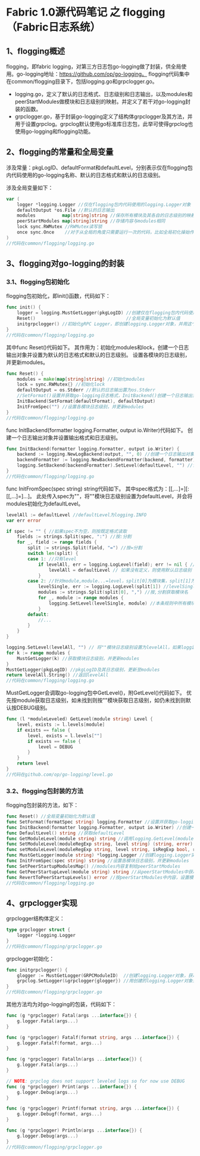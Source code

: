 # Fabric 1.0源代码笔记 之 flogging（Fabric日志系统）

## 1、flogging概述

flogging，即fabric logging，对第三方日志包go-logging做了封装，供全局使用。go-logging地址：https://github.com/op/go-logging。
flogging代码集中在common/flogging目录下，包括logging.go和grpclogger.go。

* logging.go，定义了默认的日志格式、日志级别和日志输出，以及modules和peerStartModules做模块和日志级别的映射。并定义了若干对go-logging封装的函数。
* grpclogger.go，基于封装go-logging定义了结构体grpclogger及其方法，并用于设置grpclog。grpclog默认使用go标准库日志包，此举可使得grpclog也使用go-logging和flogging功能。

## 2、flogging的常量和全局变量

涉及常量：pkgLogID、defaultFormat和defaultLevel，分别表示仅在flogging包内代码使用的go-logging名称、默认的日志格式和默认的日志级别。

涉及全局变量如下：

```go
var (
	logger *logging.Logger //仅在flogging包内代码使用的logging.Logger对象
	defaultOutput *os.File //默认的日志输出
	modules          map[string]string //保存所有模块及其各自的日志级别的映射
	peerStartModules map[string]string //存储内容与modules相同
	lock sync.RWMutex //RWMutex读写锁
	once sync.Once    //对于从全局的角度只需要运行一次的代码，比如全局初化操始作，go语言提供了一个Once类型来保证全局的唯一性操作
)
//代码在common/flogging/logging.go
```

## 3、flogging对go-logging的封装

### 3.1、flogging包初始化

flogging包初始化，即init()函数，代码如下：

```go
func init() {
	logger = logging.MustGetLogger(pkgLogID) //创建仅在flogging包内代码使用的logging.Logger对象
	Reset()                                  //全局变量初始化为默认值
	initgrpclogger() //初始化gRPC Logger，即创建logging.Logger对象，并用这个对象设置grpclog
}
//代码在common/flogging/logging.go
```

其中func Reset()代码如下。
其作用为：初始化modules和lock，创建一个日志输出对象并设置为默认的日志格式和默认的日志级别。
设置各模块的日志级别，并更新modules。

```go
func Reset() {
	modules = make(map[string]string) //初始化modules
	lock = sync.RWMutex{} //初始化lock
	defaultOutput = os.Stderr //默认的日志输出置为os.Stderr
	//SetFormat()设置并获取go-logging日志格式，InitBackend()创建一个日志输出对象并设置输出格式和日志级别
	InitBackend(SetFormat(defaultFormat), defaultOutput) 
	InitFromSpec("") //设置各模块日志级别，并更新modules
}
//代码在common/flogging/logging.go
```

func InitBackend(formatter logging.Formatter, output io.Writer)代码如下。
创建一个日志输出对象并设置输出格式和日志级别。

```go
func InitBackend(formatter logging.Formatter, output io.Writer) {
	backend := logging.NewLogBackend(output, "", 0) //创建一个日志输出对象
	backendFormatter := logging.NewBackendFormatter(backend, formatter) //设置日志输出对象的输出格式
	logging.SetBackend(backendFormatter).SetLevel(defaultLevel, "") //设置日志输出对象的日志级别
}
//代码在common/flogging/logging.go
```

func InitFromSpec(spec string) string代码如下。
其中spec格式为：[<module>[,<module>...]=]<level>[:[<module>[,<module>...]=]<level>...]。
此处传入spec为""，将""模块日志级别设置为defaultLevel，并会将modules初始化为defaultLevel。

```go
levelAll := defaultLevel //defaultLevel为logging.INFO
var err error

if spec != "" { //如果spec不为空，则按既定格式读取
	fields := strings.Split(spec, ":") //按:分割
	for _, field := range fields {
		split := strings.Split(field, "=") //按=分割
		switch len(split) {
		case 1: //只有level
			if levelAll, err = logging.LogLevel(field); err != nil { //levelAll赋值为logging.LogLevel枚举中定义的Level级别
				levelAll = defaultLevel // 如果没有定义，则使用默认日志级别
			}
		case 2: //针对module,module...=level，split[0]为模块集，split[1]为要设置的日志级别
			levelSingle, err := logging.LogLevel(split[1]) //levelSingle赋值为logging.LogLevel枚举中定义的Level级别
			modules := strings.Split(split[0], ",") //按,分割获取模块名
			for _, module := range modules {
				logging.SetLevel(levelSingle, module) //本条规则中所有模块日志级别均设置为levelSingle
			}
		default:
			//...
		}
	}
}

logging.SetLevel(levelAll, "") // 将""模块日志级别设置为levelAll，如果logging.GetLevel(module)没找到时将使用""模块日志级别
for k := range modules {
	MustGetLogger(k) //获取模块日志级别，并更新modules
}
MustGetLogger(pkgLogID) //pkgLogID及其日志级别，更新至modules
return levelAll.String() //返回levelAll
//代码在common/flogging/logging.go
```

MustGetLogger会调取go-logging包中GetLevel()，附GetLevel()代码如下。
优先按module获取日志级别，如未找到则按""模块获取日志级别，如仍未找到则默认按DEBUG级别。

```go
func (l *moduleLeveled) GetLevel(module string) Level {
	level, exists := l.levels[module]
	if exists == false {
		level, exists = l.levels[""]
		if exists == false {
			level = DEBUG
		}
	}
	return level
}
//代码在github.com/op/go-logging/level.go
```

### 3.2、flogging包封装的方法

flogging包封装的方法，如下：

```go
func Reset() //全局变量初始化为默认值
func SetFormat(formatSpec string) logging.Formatter //设置并获取go-logging日志格式
func InitBackend(formatter logging.Formatter, output io.Writer) //创建一个日志输出对象并设置输出格式和日志级别
func DefaultLevel() string //获取defaultLevel
func GetModuleLevel(module string) string //调用logging.GetLevel(module)获取模块日志级别
func SetModuleLevel(moduleRegExp string, level string) (string, error) //包装setModuleLevel
func setModuleLevel(moduleRegExp string, level string, isRegExp bool, revert bool) (string, error) //设置模块日志级别并更新modules
func MustGetLogger(module string) *logging.Logger //创建logging.Logger实例，获取模块日志级别，并更新modules
func InitFromSpec(spec string) string //设置各模块日志级别，并更新modules
func SetPeerStartupModulesMap() //modules内容复制给peerStartModules
func GetPeerStartupLevel(module string) string //从peerStartModules中获取模块日志级别
func RevertToPeerStartupLevels() error //按peerStartModules中内容，设置模块日志级别并更新modules
//代码在common/flogging/logging.go
```

## 4、grpclogger实现

grpclogger结构体定义：

```go
type grpclogger struct {
	logger *logging.Logger
}
//代码在common/flogging/grpclogger.go
```

grpclogger初始化：

```go
func initgrpclogger() {
	glogger := MustGetLogger(GRPCModuleID)  //创建logging.Logger对象，获取模块日志级别，并更新modules
	grpclog.SetLogger(&grpclogger{glogger}) //用创建的logging.Logger对象设置grpclog
}
//代码在common/flogging/grpclogger.go
```

其他方法均为对go-logging的包装，代码如下：

```go
func (g *grpclogger) Fatal(args ...interface{}) {
	g.logger.Fatal(args...)
}

func (g *grpclogger) Fatalf(format string, args ...interface{}) {
	g.logger.Fatalf(format, args...)
}

func (g *grpclogger) Fatalln(args ...interface{}) {
	g.logger.Fatal(args...)
}

// NOTE: grpclog does not support leveled logs so for now use DEBUG
func (g *grpclogger) Print(args ...interface{}) {
	g.logger.Debug(args...)
}

func (g *grpclogger) Printf(format string, args ...interface{}) {
	g.logger.Debugf(format, args...)
}

func (g *grpclogger) Println(args ...interface{}) {
	g.logger.Debug(args...)
}
//代码在common/flogging/grpclogger.go
```

